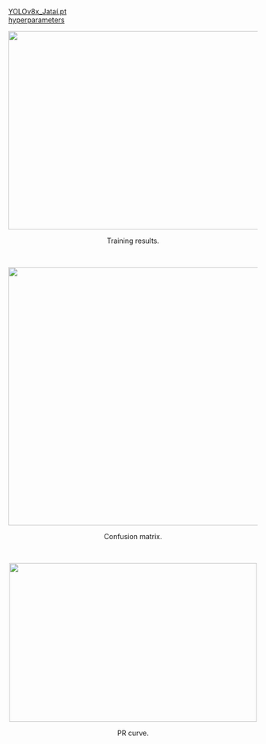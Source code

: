 [YOLOv8x_Jataí.pt](https://drive.google.com/file/d/1VzPXgo2XhLKxskS0vg8JI6EMvwo4uVat/view?usp=sharing)
<br>
[hyperparameters](https://drive.google.com/file/d/14rRYKypxvL_RcIB19hprxxsUEvSO6VUr/view?usp=sharing)
<br>
<p align="center">
  <img width="800" height="400" src="https://github.com/Rodolfoloc/Native-bees/assets/81366236/7b701012-ff6b-4886-be22-b44f6703be61">
  <div align="center">Training results.</div>
</p>
<br>
<p align="center">
  <img width="700" height="520" src="https://github.com/Rodolfoloc/Native-bees/assets/81366236/74ee04af-dc72-4af4-8864-13295567b49e">
  <div align="center">Confusion matrix.</div>
</p>
<br>
<p align="center">
  <img width="500" height="320" src="https://github.com/Rodolfoloc/Native-bees/assets/81366236/6f8ed20f-614b-4bc7-ae5b-49d17762c1b4">
  <div align="center">PR curve.</div>
</p>
